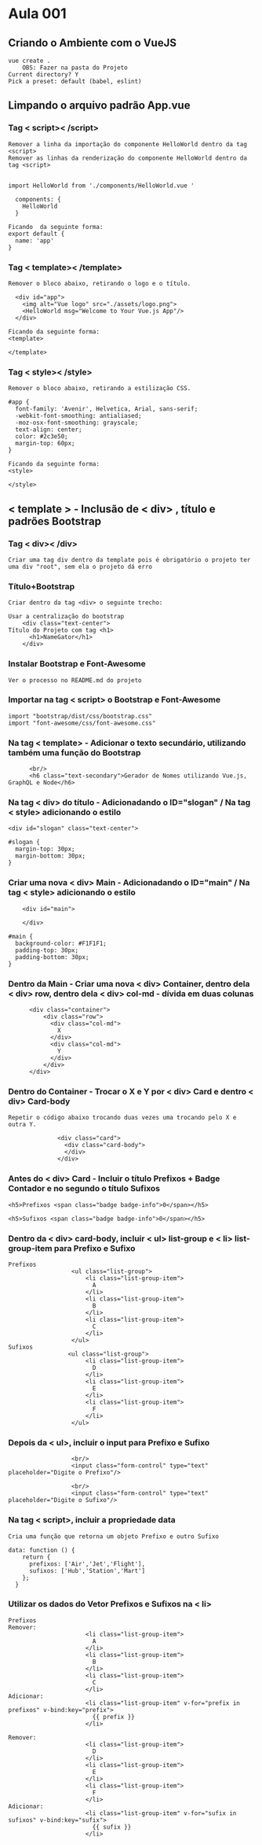 # Aula 001

## Criando o Ambiente com o VueJS
```
vue create .
    OBS: Fazer na pasta do Projeto
Current directory? Y
Pick a preset: default (babel, eslint)
```

## Limpando o arquivo padrão App.vue

### Tag < script>< /script>
```
Remover a linha da importação do componente HelloWorld dentro da tag <script>
Remover as linhas da renderização do componente HelloWorld dentro da tag <script>


import HelloWorld from './components/HelloWorld.vue '

  components: {
    HelloWorld
  }

Ficando  da seguinte forma:
export default {
  name: 'app'
}
```

### Tag < template>< /template>
```
Remover o bloco abaixo, retirando o logo e o título.

  <div id="app">
    <img alt="Vue logo" src="./assets/logo.png">
    <HelloWorld msg="Welcome to Your Vue.js App"/>
  </div>

Ficando da seguinte forma:
<template>

</template>
```
### Tag < style>< /style>
```
Remover o bloco abaixo, retirando a estilização CSS.

#app {
  font-family: 'Avenir', Helvetica, Arial, sans-serif;
  -webkit-font-smoothing: antialiased;
  -moz-osx-font-smoothing: grayscale;
  text-align: center;
  color: #2c3e50;
  margin-top: 60px;
}

Ficando da seguinte forma:
<style>

</style>
```

## < template > - Inclusão de < div> , título e padrões Bootstrap
### Tag < div>< /div>
``` 
Criar uma tag div dentro da template pois é obrigatório o projeto ter uma div "root", sem ela o projeto dá erro
```
### Título+Bootstrap
```
Criar dentro da tag <div> o seguinte trecho:

Usar a centralização do bootstrap
    <div class="text-center">
Título do Projeto com tag <h1>    
      <h1>NameGator</h1>
    </div>
```
### Instalar Bootstrap e Font-Awesome
```
Ver o processo no README.md do projeto
```
### Importar na tag < script> o Bootstrap e Font-Awesome
```
import "bootstrap/dist/css/bootstrap.css"
import "font-awesome/css/font-awesome.css"
```

### Na tag < template> - Adicionar o texto secundário, utilizando também uma função do Bootstrap
```
      <br/>
      <h6 class="text-secondary">Gerador de Nomes utilizando Vue.js, GraphQL e Node</h6>
```
### Na tag < div> do título - Adicionadando o ID="slogan" / Na tag < style> adicionando o estilo
```
<div id="slogan" class="text-center">

#slogan {
  margin-top: 30px;
  margin-bottom: 30px;
}
```
### Criar uma nova < div> Main - Adicionadando o ID="main" / Na tag < style> adicionando o estilo
```
    <div id="main">

    </div>
    
#main {
  background-color: #F1F1F1;
  padding-top: 30px;
  padding-bottom: 30px;
}
```
### Dentro da Main - Criar uma nova < div> Container, dentro dela  < div>  row, dentro dela < div> col-md - dívida em duas colunas
```
      <div class="container">
          <div class="row">
            <div class="col-md">
              X
            </div>
            <div class="col-md">
              Y
            </div>
          </div>
      </div>
```
### Dentro do Container - Trocar o X e Y por < div> Card e dentro < div> Card-body
```
Repetir o código abaixo trocando duas vezes uma trocando pelo X e outra Y.

              <div class="card">
                <div class="card-body">
                </div>
              </div>
```

### Antes do < div> Card - Incluir o título Prefixos + Badge Contador e no segundo o título Sufixos
```
<h5>Prefixos <span class="badge badge-info">0</span></h5>

<h5>Sufixos <span class="badge badge-info">0</span></h5>
```
### Dentro da < div> card-body, incluir < ul> list-group e < li> list-group-item para Prefixo e Sufixo
```
Prefixos
                  <ul class="list-group">
                      <li class="list-group-item">
                        A
                      </li>
                      <li class="list-group-item">
                        B
                      </li>
                      <li class="list-group-item">
                        C
                      </li>
                  </ul>  
Sufixos
                 <ul class="list-group">
                      <li class="list-group-item">
                        D
                      </li>
                      <li class="list-group-item">
                        E
                      </li>
                      <li class="list-group-item">
                        F
                      </li>
                  </ul>    
```

### Depois da < ul>, incluir o input para Prefixo e Sufixo
```
                  <br/>
                  <input class="form-control" type="text" placeholder="Digite o Prefixo"/>  

                  <br/>
                  <input class="form-control" type="text" placeholder="Digite o Sufixo"/>  
```                  

### Na tag < script>, incluir a propriedade data
```
Cria uma função que retorna um objeto Prefixo e outro Sufixo

data: function () {
    return {
      prefixos: ['Air','Jet','Flight'],
      sufixos: ['Hub','Station','Mart']
    };
  }
```
### Utilizar os dados do Vetor Prefixos e Sufixos na < li>
```
Prefixos
Remover:
                      <li class="list-group-item">
                        A
                      </li>
                      <li class="list-group-item">
                        B
                      </li>
                      <li class="list-group-item">
                        C
                      </li>
Adicionar:
                      <li class="list-group-item" v-for="prefix in prefixos" v-bind:key="prefix">
                        {{ prefix }}
                      </li>
                      
Remover:
                      <li class="list-group-item">
                        D
                      </li>
                      <li class="list-group-item">
                        E
                      </li>
                      <li class="list-group-item">
                        F
                      </li>
Adicionar:
                      <li class="list-group-item" v-for="sufix in sufixos" v-bind:key="sufix">
                        {{ sufix }}
                      </li>
```                   
